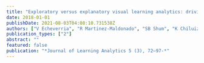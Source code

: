 ```yaml
---
title: "Exploratory versus explanatory visual learning analytics: driving teachers’ attention through educational data storytelling"
date: 2018-01-01
publishDate: 2021-08-03T04:08:10.731538Z
authors: ["V Echeverria", "R Martinez-Maldonado", "SB Shum", "K Chiluiza", "R Granda", " ..."]
publication_types: ["2"]
abstract: ""
featured: false
publication: "*Journal of Learning Analytics 5 (3), 72—97-*"
---
```


